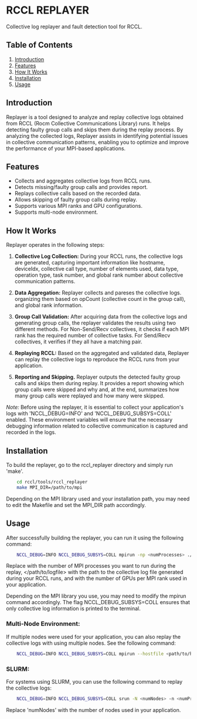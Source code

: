 # RCCL REPLAYER
Collective log replayer and fault detection tool for RCCL.

## Table of Contents

1. [Introduction](#introduction)
2. [Features](#features)
3. [How It Works](#how-it-works)
4. [Installation](#installation)
5. [Usage](#usage)

## Introduction

Replayer is a tool designed to analyze and replay collective logs obtained from RCCL (Rocm Collective Communications Library) runs. It helps detecting faulty group calls and skips them during the replay process. By analyzing the collected logs, Replayer assists in identifying potential issues in collective communication patterns, enabling you to optimize and improve the performance of your MPI-based applications.

## Features

- Collects and aggregates collective logs from RCCL runs.
- Detects missing/faulty group calls and provides report.
- Replays collective calls based on the recorded data.
- Allows skipping of faulty group calls during replay.
- Supports various MPI ranks and GPU configurations.
- Supports multi-node environment. 

## How It Works

Replayer operates in the following steps:

1. **Collective Log Collection:** During your RCCL runs, the collective logs are generated, capturing important information like hostname, deviceIdx, collective call type, number of elements used, data type, operation type, task number, and global rank number about collective communication patterns.

2. **Data Aggregation:** Replayer collects and pareses the collective logs. organizing them based on opCount (collective count in the group call), and global rank information.

3. **Group Call Validation:** After acquiring data from the collective logs and generating group calls, the replayer validates the results using two different methods. For Non-Send/Recv collectives, it checks if each MPI rank has the required number of collective tasks. For Send/Recv collectives, it verifies if they all have a matching pair.

4. **Replaying RCCL:** Based on the aggregated and validated data, Replayer can replay the collective logs to reproduce the RCCL runs from your application.

5. **Reporting and Skipping.** Replayer outputs the detected faulty group calls and skips them during replay. It provides a report showing which group calls were skipped and why and, at the end, summarizes how many group calls were replayed and how many were skipped.

*Note:*  Before using the replayer, it is essential to collect your application's logs with 'NCCL_DEBUG=INFO' and 'NCCL_DEBUG_SUBSYS=COLL' enabled. These environment variables will ensure that the necessary debugging information related to collective communication is captured and recorded in the logs.

## Installation

To build the replayer, go to the rccl_replayer directory and simply run 'make'.

```bash
    cd rccl/tools/rccl_replayer
    make MPI_DIR=/path/to/mpi
```

Depending on the MPI library used and your installation path, you may need to edit the Makefile and set the MPI_DIR path accordingly.


## Usage

After successfully building the replayer, you can run it using the following command:

```bash
    NCCL_DEBUG=INFO NCCL_DEBUG_SUBSYS=COLL mpirun -np <numProcesses> ./rcclReplayer </path/to/logfile> <numGpusPerMpiRank>
```

Replace <numProcesses> with the number of MPI processes you want to run during the replay, </path/to/logfile> with the path to the collective log file generated during your RCCL runs, and <numGpusPerMpiRank> with the number of GPUs per MPI rank used in your application.

Depending on the MPI library you use, you may need to modify the mpirun command accordingly. The flag NCCL_DEBUG_SUBSYS=COLL ensures that only collective log information is printed to the terminal.

### Multi-Node Environment:

If multiple nodes were used for your application, you can also replay the collective logs with using multiple nodes. See the following command:

```bash
    NCCL_DEBUG=INFO NCCL_DEBUG_SUBSYS=COLL mpirun --hostfile <path/to/hostfile.txt> -np <numProcesses> ./rcclReplayer </path/to/logfile> <numGpusPerMpiRank>
```

### SLURM:

For systems using SLURM, you can use the following command to replay the collective logs:

```bash
    NCCL_DEBUG=INFO NCCL_DEBUG_SUBSYS=COLL srun -N <numNodes> -n <numProcesses> ./rcclReplayer </path/to/logfile> <numGpusPerMpiRank>
```

Replace 'numNodes' with the number of nodes used in your application.
